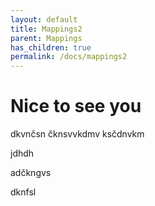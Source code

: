 ```yaml
---
layout: default
title: Mappings2
parent: Mappings
has_children: true
permalink: /docs/mappings2
---
```


# Nice to see you


dkvnčsn
čknsvvkdmv
ksčdnvkm

jdhdh

adčkngvs

dknfsl